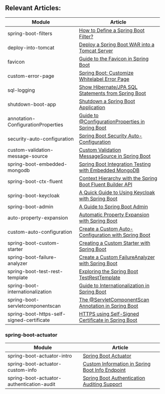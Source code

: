 ## Relevant Articles: 

Module | Article
--|--
spring-boot-filters | [How to Define a Spring Boot Filter?](http://www.baeldung.com/spring-boot-add-filter)
deploy-into-tomcat | [Deploy a Spring Boot WAR into a Tomcat Server](http://www.baeldung.com/spring-boot-war-tomcat-deploy)
favicon | [Guide to the Favicon in Spring Boot](http://www.baeldung.com/spring-boot-favicon)
custom-error-page | [Spring Boot: Customize Whitelabel Error Page](http://www.baeldung.com/spring-boot-custom-error-page)
sql-logging | [Show Hibernate/JPA SQL Statements from Spring Boot](http://www.baeldung.com/sql-logging-spring-boot)
shutdown-boot-app | [Shutdown a Spring Boot Application](http://www.baeldung.com/spring-boot-shutdown)
annotation-ConfigurationProperties | [Guide to @ConfigurationProperties in Spring Boot](http://www.baeldung.com/configuration-properties-in-spring-boot)
security-auto-configuration | [Spring Boot Security Auto-Configuration](http://www.baeldung.com/spring-boot-security-autoconfiguration)
custom-validation-message-source | [Custom Validation MessageSource in Spring Boot](https://www.baeldung.com/spring-custom-validation-message-source)
spring-boot-embedded-mongodb | [Spring Boot Integration Testing with Embedded MongoDB](https://www.baeldung.com/spring-boot-embedded-mongodb)
spring-boot-ctx-fluent | [Context Hierarchy with the Spring Boot Fluent Builder API](https://www.baeldung.com/spring-boot-context-hierarchy)
spring-boot-keycloak | [A Quick Guide to Using Keycloak with Spring Boot](https://www.baeldung.com/spring-boot-keycloak)
spring-boot-admin | [A Guide to Spring Boot Admin](https://www.baeldung.com/spring-boot-admin)
auto-property-expansion | [Automatic Property Expansion with Spring Boot](https://www.baeldung.com/spring-boot-auto-property-expansion)
custom-auto-configuration | [Create a Custom Auto-Configuration with Spring Boot](http://www.baeldung.com/spring-boot-custom-auto-configuration)
spring-boot-custom-starter | [Creating a Custom Starter with Spring Boot](http://www.baeldung.com/spring-boot-custom-starter)
spring-boot-failure-analyzer | [Create a Custom FailureAnalyzer with Spring Boot](https://www.baeldung.com/spring-boot-failure-analyzer)
spring-boot-test-rest-template | [Exploring the Spring Boot TestRestTemplate](https://www.baeldung.com/spring-boot-testresttemplate)
spring-boot-internationalization | [Guide to Internationalization in Spring Boot](http://www.baeldung.com/spring-boot-internationalization)
spring-boot-servletcomponentscan | [The @ServletComponentScan Annotation in Spring Boot](https://www.baeldung.com/spring-servletcomponentscan) 
spring-boot-https-self-signed-certificate | [HTTPS using Self-Signed Certificate in Spring Boot](https://www.baeldung.com/spring-boot-https-self-signed-certificate)


### spring-boot-actuator
Module | Article
--|--
spring-boot-actuator-intro | [Spring Boot Actuator](http://www.baeldung.com/spring-boot-actuators)
spring-boot-actuator-custom-info | [Custom Information in Spring Boot Info Endpoint](https://www.baeldung.com/spring-boot-info-actuator-custom)
spring-boot-actuator-authentication-audit | [Spring Boot Authentication Auditing Support](http://www.baeldung.com/spring-boot-authentication-audit)